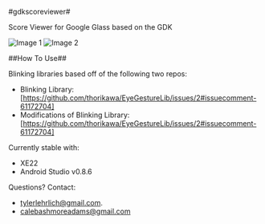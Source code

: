 #gdkscoreviewer#

Score Viewer for Google Glass based on the GDK

![Image 1](https://38.media.tumblr.com/26523212df1e87fc9d535844da5740e1/tumblr_neaafolTGk1s77ypjo1_1280.jpg "Score View")
![Image 2](https://31.media.tumblr.com/045fd52ecf4985cdcf10adc2f974829a/tumblr_neaafolTGk1s77ypjo2_500.jpg "Score View")

##How To Use##

Blinking libraries based off of the following two repos:

* Blinking Library: [https://github.com/thorikawa/EyeGestureLib/issues/2#issuecomment-61172704]
* Modifications of Blinking Library: [https://github.com/thorikawa/EyeGestureLib/issues/2#issuecomment-61172704]

Currently stable with:

+ XE22
+ Android Studio v0.8.6

Questions? Contact:
 
* tylerlehrlich@gmail.com.
* calebashmoreadams@gmail.com